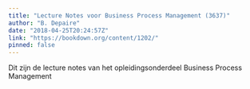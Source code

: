 ```yaml
---
title: "Lecture Notes voor Business Process Management (3637)"
author: "B. Depaire"
date: "2018-04-25T20:24:57Z"
link: "https://bookdown.org/content/1202/"
pinned: false
---
```


Dit zijn de lecture notes van het opleidingsonderdeel Business Process Management
